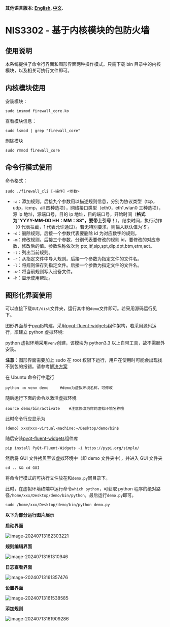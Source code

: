 **其他语言版本: [English](README_en.md), [中文](README.md).**

# NIS3302 - 基于内核模块的包防火墙

## 使用说明

本系统提供了命令行界面和图形界面两种操作模式。只需下载 bin 目录中的内核模块，以及相关可执行文件即可。

## 内核模块使用

安装模块：

```shell
sudo insmod firewall_core.ko
```

查看模块信息：

```shell
sudo lsmod | grep "firewall_core"
```

删除模块

```shell
sudo rmmod firewall_core
```

## 命令行模式使用

命令格式：

```shell
sudo ./firewall_cli [-操作] <参数>
```

- `-a`：添加规则。后接九个参数用以描述规则信息，分别为协议类型（tcp，udp，icmp，all 四种选项），网络接口类型（eth0，eth1,wlan0 三种选项），源 ip 地址，源端口号，目的 ip 地址，目的端口号，开始时间（**格式为"YYYY-MM-DD HH：MM：SS"，要带上引号！**），结束时间，执行动作（0 代表拦截，1 代表允许通过）。若无特别要求，则输入默认值为'$'。
- `-d`：删除规则。后接一个参数代表要删除 id 为对应数字的规则。
- `-m`：修改规则。后接三个参数，分别代表要修改的规则 id，要修改的对应参数，修改后的值。参数名称依次为 ptc,itf,sip,spt,dip,dpt,btm,etm,act。
- `-l`：列出当前规则。
- `-r`：从指定文件中导入规则。后接一个参数为指定文件的文件名。
- `-l`：将规则保存到指定文件。后接一个参数为指定文件的文件名。
- `-w`：将当前规则写入设备文件。
- `-h`：显示使用帮助。

## **图形化界面使用**

可以直接下载`GUI/dist`文件夹，运行其中的`demo`文件即可。若采用源码运行见下。

图形界面基于[pyqt5](https://pypi.org/project/PyQt5/)构建，采用[pyqt-fluent-widgets](https://qfluentwidgets.com/zh)组件架构，若采用源码运行，须建立 python 虚拟环境:

python 虚拟环境采用`venv`创建，该模块为 python3.3 以上自带工具，故不需额外安装。

**注意**：图形界面需要加上 sudo 在 root 权限下运行，用户在使用时可能会出现找不到包的报错。请参考[解决方案](https://blog.csdn.net/weixin_39589455/article/details/136092916)

在 Ubuntu 命令行中运行

```shell
python -m venv demo 	#demo为虚拟环境名称，可修改
```

随后运行下面的命令以激活虚拟环境

```shell
source demo/bin/activate 	#注意修改为你的虚拟环境名称哦
```

此时命令行应显示为

```shell
(demo) xxx@xxx-virtual-machine:~/Desktop/demo/bin$
```

随后安装[pyqt-fluent-widgets](https://qfluentwidgets.com/zh)组件库

```shell
pip install PyQt-Fluent-Widgets -i https://pypi.org/simple/
```

然后将 GUI 文件拷贝至该虚拟环境中（即 demo 文件夹中），并进入 GUI 文件夹

```shell
cd .. && cd GUI
```

将命令行模式的可执行文件放在和`demo.py`同目录下。

此时，在虚拟环境终端中运行命令`which python`，可获取 python 程序的绝对路径`/home/xxx/Desktop/demo/bin/python`，最后运行`demo.py`即可。

```shell
sudo /home/xxx/Desktop/demo/bin/python demo.py
```

**以下为部分运行图片展示**

**启动界面**

![image-20240713162303221](https://cdn.jsdelivr.net/gh/zlh123123/MyPictures/image-20240713162303221.png)

**规则编辑界面**

![image-20240713161310946](https://cdn.jsdelivr.net/gh/zlh123123/MyPictures/image-20240713161310946.png)

**日志查看界面**

![image-20240713161357476](https://cdn.jsdelivr.net/gh/zlh123123/MyPictures/image-20240713161357476.png)

**设置界面**

![image-20240713161538585](https://cdn.jsdelivr.net/gh/zlh123123/MyPictures/image-20240713161538585.png)

**添加规则**

![image-20240713161909286](https://cdn.jsdelivr.net/gh/zlh123123/MyPictures/image-20240713161909286.png)

